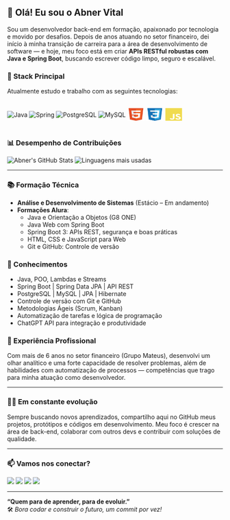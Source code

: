 ## 👋 Olá! Eu sou o Abner Vital

Sou um desenvolvedor back-end em formação, apaixonado por tecnologia e movido por desafios. Depois de anos atuando no setor financeiro, dei início à minha transição de carreira para a área de desenvolvimento de software — e hoje, meu foco está em criar **APIs RESTful robustas com Java e Spring Boot**, buscando escrever código limpo, seguro e escalável.

### 🚀 Stack Principal

Atualmente estudo e trabalho com as seguintes tecnologias:

<div style="display: inline_block"><br>
  <img align="center" alt="Java" height="30" width="40" src="https://cdn.jsdelivr.net/gh/devicons/devicon@latest/icons/java/java-original-wordmark.svg" />
  <img align="center" alt="Spring" height="30" width="40" src="https://cdn.jsdelivr.net/gh/devicons/devicon@latest/icons/spring/spring-original-wordmark.svg" />
  <img align="center" alt="PostgreSQL" height="30" width="40" src="https://cdn.jsdelivr.net/gh/devicons/devicon@latest/icons/postgresql/postgresql-original-wordmark.svg" />
  <img align="center" alt="MySQL" height="30" width="40" src="https://cdn.jsdelivr.net/gh/devicons/devicon@latest/icons/mysql/mysql-original-wordmark.svg" />
  <img align="center" alt="HTML" height="30" width="40" src="https://raw.githubusercontent.com/devicons/devicon/master/icons/html5/html5-original.svg">
  <img align="center" alt="CSS" height="30" width="40" src="https://raw.githubusercontent.com/devicons/devicon/master/icons/css3/css3-original.svg">
  <img align="center" alt="JS" height="30" width="40" src="https://raw.githubusercontent.com/devicons/devicon/master/icons/javascript/javascript-plain.svg">
</div>

<br/>

### 📊 Desempenho de Contribuições

![Abner's GitHub Stats](https://github-readme-stats.vercel.app/api?username=AbnerVital&show_icons=true&theme=radical)
![Linguagens mais usadas](https://github-readme-stats.vercel.app/api/top-langs/?username=AbnerVital&layout=compact&theme=radical)

---

### 📚 Formação Técnica

- **Análise e Desenvolvimento de Sistemas** (Estácio – Em andamento)
- **Formações Alura**:
  - Java e Orientação a Objetos (G8 ONE)
  - Java Web com Spring Boot
  - Spring Boot 3: APIs REST, segurança e boas práticas
  - HTML, CSS e JavaScript para Web
  - Git e GitHub: Controle de versão

### 🧠 Conhecimentos

- Java, POO, Lambdas e Streams
- Spring Boot | Spring Data JPA | API REST
- PostgreSQL | MySQL | JPA | Hibernate
- Controle de versão com Git e GitHub
- Metodologias Ágeis (Scrum, Kanban)
- Automatização de tarefas e lógica de programação
- ChatGPT API para integração e produtividade

### 💼 Experiência Profissional

Com mais de 6 anos no setor financeiro (Grupo Mateus), desenvolvi um olhar analítico e uma forte capacidade de resolver problemas, além de habilidades com automatização de processos — competências que trago para minha atuação como desenvolvedor.

---

### 👨‍💻 Em constante evolução

Sempre buscando novos aprendizados, compartilho aqui no GitHub meus projetos, protótipos e códigos em desenvolvimento. Meu foco é crescer na área de back-end, colaborar com outros devs e contribuir com soluções de qualidade.

---

### 📫 Vamos nos conectar?

<div> 
  <a href="https://www.instagram.com/abner.vital/" target="_blank"><img src="https://img.shields.io/badge/-Instagram-%23E4405F?style=for-the-badge&logo=instagram&logoColor=white"></a>
  <a href = "mailto:avgchaves@gmail.com"><img src="https://img.shields.io/badge/-Gmail-%23333?style=for-the-badge&logo=gmail&logoColor=white"></a>
  <a href="https://www.linkedin.com/in/abner-vital-233730141/" target="_blank"><img src="https://img.shields.io/badge/-LinkedIn-%230077B5?style=for-the-badge&logo=linkedin&logoColor=white"></a> 
  <a href="https://github.com/AbnerVital" target="_blank"><img src="https://img.shields.io/badge/-GitHub-%2312100E?style=for-the-badge&logo=github&logoColor=white"></a> 
</div>

---

**“Quem para de aprender, para de evoluir.”**  
🛠️ *Bora codar e construir o futuro, um commit por vez!*
